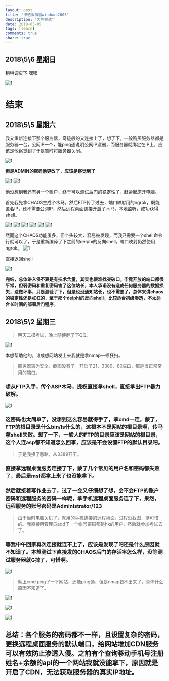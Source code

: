 ```yaml
---
layout: post
title: "渗透服务器windows2003"
description: "大胆尝试"
date: 2018-05-05
tags: [learn]
comments: true
share: true
---
```


## 2018\5\6 星期日
稍稍调皮下 嘿嘿

![1](https://user-images.githubusercontent.com/38148034/39671164-a6d586cc-5145-11e8-9634-5b67a13ed204.png)

# 结束

## 2018\5\5 星期六
我又重新连接下那个服务器，奇迹般的又连接上了，想了下，一般购买服务器都是服务器一台，公网IP一个，能ping通说明公网IP没删，而服务器就绑定在IP上，应该是他察觉到了于是暂时将服务器关闭。

![1](https://user-images.githubusercontent.com/38148034/39658971-c8c0f370-5050-11e8-86e9-6f4940ff7e98.png)

**但是ADMIN的密码他更改了，应该是察觉到了**

![1](https://user-images.githubusercontent.com/38148034/39658970-c8529a10-5050-11e8-88de-a10a4502b2d9.png)
![1](https://user-images.githubusercontent.com/38148034/39658969-c76feb7a-5050-11e8-8629-644e07c9c522.png)

他没想到我还有另一个账户，终于可以测试后门的稳定性了，赶紧起床开电脑。

首先我先拿CHAOS生成个木马，然后FTP传了过去，端口映射用的ngrok，既能匿名IP，还不需要公网IP，然后远程桌面连接开启了木马，本地监听，成功获得shell。

![1](https://user-images.githubusercontent.com/38148034/39658456-64f9cf00-5047-11e8-8883-bfd94bf3ceef.png)
![1](https://user-images.githubusercontent.com/38148034/39658457-65dd1c92-5047-11e8-9fbb-1e1f403f90d1.png)
![1](https://user-images.githubusercontent.com/38148034/39658460-67108432-5047-11e8-8d08-7a232b5a8674.png)
![1](https://user-images.githubusercontent.com/38148034/39658459-6681b162-5047-11e8-9e7c-4592fa6a08ab.png)
![1](https://user-images.githubusercontent.com/38148034/39658458-6631262a-5047-11e8-98bf-3bcc7ffd6820.png)
![1](https://user-images.githubusercontent.com/38148034/39658462-67b11dac-5047-11e8-857e-5232d8e9867a.png)

然而这个CHAOS功能虽多，但个头较大，容易被发现，而我只需要一个shell命令行就可以了，于是重新编译了下之前的delphi的反向shell，端口映射仍然使用ngrok。
![1](https://user-images.githubusercontent.com/38148034/39658464-6806b8e8-5047-11e8-9fa0-66cd339feb7c.png)

直接返回shell

![1](https://user-images.githubusercontent.com/38148034/39658465-689edb5a-5047-11e8-88fe-b7361d71b619.png)

**完结，总体讲入侵不算是有技术含量，其实也很难找突破口，毕竟开放的端口都很平常，但弱密码和重复密码害了这位站长，本人承诺没有造成任何服务器的数据损失，没做坏事，只是测验了下，但是也没通知站长，也不需要了。总体来讲chaos的稳定性还是杠杠的，至于那个delphi的反向shell，比较适合初级渗透，不太适合长时间的部署后门程序。**

## 2018\5\2 星期三

> 明天二模考试，晚上随便翻了下QQ。

![1](https://user-images.githubusercontent.com/38148034/39572441-c1cb3882-4f01-11e8-9dc9-1e1ede7464b3.png)

本想帮助他的，谁成想网站发上来我就是拿nmap一顿狂扫。

> 服务器较为安全，截图没有了，开启了21，3389，80端口，都是很正常常用的端口。

### 想从FTP入手，传个ASP木马，提权直接拿shell，直接拿出FTP暴力破解。

![1](https://user-images.githubusercontent.com/38148034/39572439-c088bca6-4f01-11e8-9f06-1e3bf82ee050.png)

### 这密码也太简单了，没想到这么容易就得手了，拿cmd一连，蒙了，FTP的根目录是什么bin/ls什么的，这根本不是网站的根目录啊，传马拿shell失败。想了一下，一般人的FTP的目录应该是网站的根目录，这个人连asp都不知道怎么回事，应该是不会设置FTP的默认目录吧。

> 于是我换了思路，从3389开干。

### 直接拿远程桌面服务连接了下，蒙了几个常见的用户名和密码都失败了，最后是msf都拿上来了也没能拿下。

### 然后就接着写作业去了，过了一会又仔细想了想，会不会FTP的账户密码和远程服务的密码一样呢，拿手机远程桌面服务连了下，果然，远程服务的账号密码是Administrator/123

> 由于当时电脑关机了，就用的手机连接的远程桌面，过程没截图，挺可惜的。我直接用管理员add了一个帐号密码都是hk的用户，然后就参加考试去了。

### 等我中午回家再次连接就连不上了，应该是发现了吧还是什么原因就不知道了。本想测试下直接发的CHAOS后门的存活率怎么样，没等测试服务器就G掉了，可惜啊。

![1](https://user-images.githubusercontent.com/38148034/39572411-a6857542-4f01-11e8-9904-383f37af767e.png)

> 晚上cmd ping了一下网站，还能ping通，但是nmap扫不出来了，具体什么原因不知道了。

![1](https://user-images.githubusercontent.com/38148034/39572435-bc045bf4-4f01-11e8-9e8c-0d3d09bac5f9.png)

![1](https://user-images.githubusercontent.com/38148034/39572443-c2ffed6a-4f01-11e8-8c8e-1757afca625c.png)

![1](https://user-images.githubusercontent.com/38148034/39572438-be91a818-4f01-11e8-80b7-b4a6ec77a2dc.png)

## 总结：各个服务的密码都不一样，且设置复杂的密码，更换远程桌面服务的默认端口，给网站增加CDN服务可以有效防止渗透入侵。之前有个查询移动手机号注册姓名+余额的api的一个网站我就没能拿下，原因就是开启了CDN，无法获取服务器的真实IP地址。

